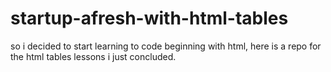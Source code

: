 # startup-afresh-with-html-tables
so i decided to start learning to code beginning with html, here is a repo for the html tables lessons i just concluded.
